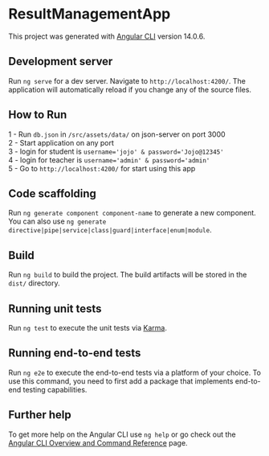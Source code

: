 # ResultManagementApp

This project was generated with [Angular CLI](https://github.com/angular/angular-cli) version 14.0.6.

## Development server

Run `ng serve` for a dev server. Navigate to `http://localhost:4200/`. The application will automatically reload if you change any of the source files.

## How to Run 
1 - Run `db.json` in `/src/assets/data/` on json-server on port 3000<br>
2 - Start application on any port<br>
3 - login for student is `username='jojo' & password='Jojo@12345'`<br>
4 - login for teacher is `username='admin' & password='admin'`<br>
5 - Go to `http://localhost:4200/` for start using this app

## Code scaffolding
Run `ng generate component component-name` to generate a new component. You can also use `ng generate directive|pipe|service|class|guard|interface|enum|module`.

## Build

Run `ng build` to build the project. The build artifacts will be stored in the `dist/` directory.

## Running unit tests

Run `ng test` to execute the unit tests via [Karma](https://karma-runner.github.io).

## Running end-to-end tests

Run `ng e2e` to execute the end-to-end tests via a platform of your choice. To use this command, you need to first add a package that implements end-to-end testing capabilities.

## Further help

To get more help on the Angular CLI use `ng help` or go check out the [Angular CLI Overview and Command Reference](https://angular.io/cli) page.
